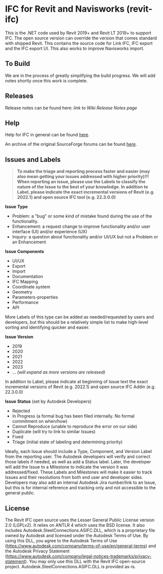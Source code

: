 # IFC for Revit and Navisworks (revit-ifc)

This is the .NET code used by Revit 2019+ and Revit LT 2019+ to support IFC. The open source version can override the version that comes standard with shipped Revit. This contains the source code for Link IFC, IFC export and the IFC export UI.  This also works to improve Navisworks import.

## To Build

We are in the process of greatly simplifying the build progress.  We will add notes shortly once this work is complete.

## Releases

Release notes can be found here: _link to Wiki Release Notes page_

## Help
Help for IFC in general can be found [here](http://help.autodesk.com/view/RVT/2022/ENU/?guid=GUID-6708CFD6-0AD7-461F-ADE8-6527423EC895).

An archive of the original SourceForge forums can be found [here](https://sourceforge.net/p/ifcexporter/discussion/).

## Issues and Labels
> **To make the triage and reporting process faster and easier (may also mean getting your issues addressed with higher priority)!!!
> When reporting an issue, please use the **Labels** to classify the nature of the Issue to the best of your knowledge. In addition to Label, please indicate the exact incremental versions of Revit (e.g. 2022.1) and open source IFC tool (e.g. 22.3.0.0)**

**Issue Type** 
- Problem: a "bug" or some kind of mistake found during the use of the functionality.
- Enhancement: a request change to improve functionality and/or user interface (UI) and/or experience (UX)
- Inquiry: a question about functionality and/or UI/UX but not a Problem or an Enhancement

**Issue Components** 
- UI/UX 
- Export 
- Import 
- Documentation
- IFC Mapping
- Coordinate system
- Geometry 
- Parameters-properties 
- Performance
- API

More Labels of this type can be added as needed/requested by users and developers, but this should be a relatively simple list to make high-level sorting and identifying quicker and easier.

**Issue Version**
- 2019
- 2020
- 2021
- 2022
- 2023
- ... *(will expand as more versions are released)*

In addition to Label, please indicate at beginning of Issue text the exact incremental versions of Revit (e.g. 2022.1) and open source IFC Addin (e.g. 22.3.0.0)

**Issue Status** (set by Autodesk Developers) 
- Rejected 
- In Progress (a formal bug has been filed internally. No formal commitment on when/how)
- Cannot Reproduce (unable to reproduce the error on our side)
- Duplicate (will try to link to similar Issues)
- Fixed 
- Triage (initial state of labeling and determining priority)

Ideally, each Issue should include a Type, Component, and Version Label from the reporting user. The Autodesk developers will verify and correct those labels if needed, as well as add a Status label. Later, the developer will add the Issue to a Milestone to indicate the version it was addressed/fixed. These Labels and Milestones will make it easier to track Issues and their resolutions from both end user and developer sides. Developers may also add an internal Autodesk Jira number/link to an Issue, but this is for internal reference and tracking only and not accessible to the general public.

## License

The Revit IFC open source uses the Lesser General Public License version 2.0 (LGPLv2).  It relies on ANTLR 4 which uses the BSD license.
It also includes Autodesk.SteelConnections.ASIFC.DLL, which is a proprietary file owned by Autodesk and licensed under the Autodesk Terms of Use. By using this DLL, you agree to the Autodesk Terms of Use (https://www.autodesk.com/company/terms-of-use/en/general-terms) and the Autodesk Privacy Statement (https://www.autodesk.com/company/legal-notices-trademarks/privacy-statement). You may only use this DLL with the Revit IFC open-source project. Autodesk.SteelConnections.ASIFC.DLL is provided as-is.  
